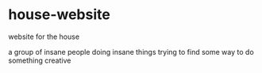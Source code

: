 # house-website
website for the house



a group of insane people doing insane things
trying to find some way to do something creative
